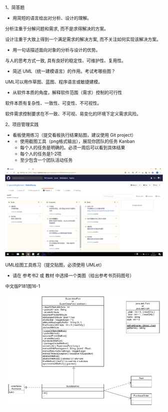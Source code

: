 1、简答题

- 用简短的语言给出对分析、设计的理解。

分析注重于分解问题和需求, 而不是求得解决的方案。

设计注重于大致上得到一个满足需求的解决方案, 而不关注如何实现该解决方案。

- 用一句话描述面向对象的分析与设计的优势。

与人的思考方式一致, 具有良好的稳定性、可维护性、复用性。

- 简述 UML（统一建模语言）的作用。考试考哪些图？

UML可以用作草图、蓝图、程序语言或敏捷建模。

- 从软件本质的角度，解释软件范围（需求）控制的可行性

软件本质有复杂性、一致性、可变性、不可视性。

软件需求控制要求在不一致、不可视、易变化的环境下定义需求风险。

2、项目管理实践

- 看板使用练习（提交看板执行结果贴图，建议使用 Git project）
- - 使用截图工具（png格式输出），展现你团队的任务       Kanban
  - 每个人的任务是明确的。必须一周后可以看到具体结果
  - 每个人的任务是1-2项
  - 至少包含一个团队活动任务

 ![img](./assets/kanban.bmp)



UML绘图工具练习（提交贴图，必须使用 UMLet）

- 请在 参考书2 或 教材 中选择一个类图（给出参考书页码图号）

中文版P181图16-1


![img](./assets/p181_16-1.bmp)

